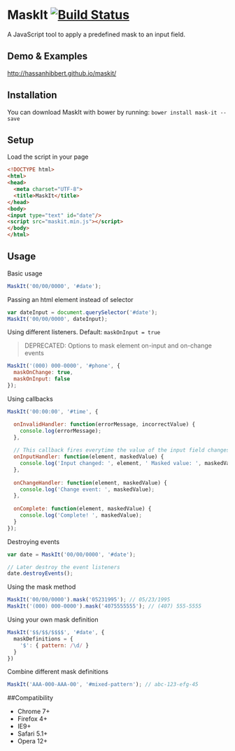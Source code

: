 # MaskIt [![Build Status](https://travis-ci.org/hassanhibbert/MaskIt.svg?branch=master)](https://travis-ci.org/hassanhibbert/MaskIt)


A JavaScript tool to apply a predefined mask to an input field.

## Demo & Examples

http://hassanhibbert.github.io/maskit/

## Installation

You can download MaskIt with bower by running: 
`bower install mask-it --save`

## Setup 

Load the script in your page

```html
<!DOCTYPE html>
<html>
<head>
  <meta charset="UTF-8">
  <title>MaskIt</title>
</head>
<body>
<input type="text" id="date"/>
<script src="maskit.min.js"></script>
</body>
</html>
```

## Usage

Basic usage

```javascript
MaskIt('00/00/0000', '#date');
```

Passing an html element instead of selector

```javascript
var dateInput = document.querySelector('#date');
MaskIt('00/00/0000', dateInput);
```

Using different listeners. Default: `maskOnInput = true`
> DEPRECATED: Options to mask element on-input and on-change events

```javascript
MaskIt('(000) 000-0000', '#phone', {
  maskOnChange: true,
  maskOnInput: false
});
```

Using callbacks

```javascript
MaskIt('00:00:00', '#time', {

  onInvalidHandler: function(errorMessage, incorrectValue) {
    console.log(errorMessage);
  },
  
  // This callback fires everytime the value of the input field changes
  onInputHandler: function(element, maskedValue) {
    console.log('Input changed: ', element, ' Masked value: ', maskedValue);
  },
  
  onChangeHandler: function(element, maskedValue) {
    console.log('Change event: ', maskedValue);
  },
  
  onComplete: function(element, maskedValue) {
    console.log('Complete! ', maskedValue);
  }
});
```

Destroying events

```javascript
var date = MaskIt('00/00/0000', '#date');

// Later destroy the event listeners
date.destroyEvents();
```

Using the mask method

```javascript
MaskIt('00/00/0000').mask('05231995'); // 05/23/1995
MaskIt('(000) 000-0000').mask('4075555555'); // (407) 555-5555
```

Using your own mask definition

```javascript
MaskIt('$$/$$/$$$$', '#date', {
  maskDefinitions = {
    '$': { pattern: /\d/ } 
  }
})
```

Combine different mask definitions

```javascript
MaskIt('AAA-000-AAA-00', '#mixed-pattern'); // abc-123-efg-45
```

##Compatibility

- Chrome 7+
- Firefox 4+
- IE9+
- Safari 5.1+
- Opera 12+
